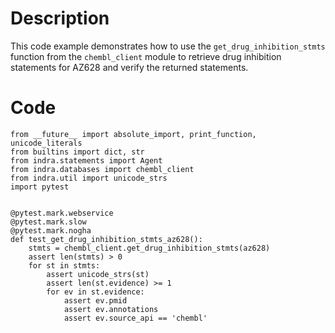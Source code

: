 # Description
This code example demonstrates how to use the `get_drug_inhibition_stmts` function from the `chembl_client` module to retrieve drug inhibition statements for AZ628 and verify the returned statements.

# Code
```
from __future__ import absolute_import, print_function, unicode_literals
from builtins import dict, str
from indra.statements import Agent
from indra.databases import chembl_client
from indra.util import unicode_strs
import pytest


@pytest.mark.webservice
@pytest.mark.slow
@pytest.mark.nogha
def test_get_drug_inhibition_stmts_az628():
    stmts = chembl_client.get_drug_inhibition_stmts(az628)
    assert len(stmts) > 0
    for st in stmts:
        assert unicode_strs(st)
        assert len(st.evidence) >= 1
        for ev in st.evidence:
            assert ev.pmid
            assert ev.annotations
            assert ev.source_api == 'chembl'

```
